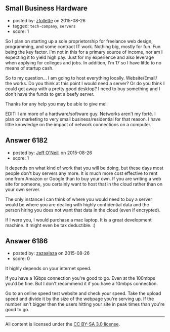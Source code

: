 ## Small Business Hardware

- posted by: [zfollette](https://stackexchange.com/users/2418893/zfollette) on 2015-08-26
- tagged: `tech-company`, `servers`
- score: 1

So I plan on starting up a sole proprietorship for freelance web design, programming, and some contract IT work. Nothing big, mostly for fun. Fun being the key factor. I'm not in this for a primary source of income, nor am I expecting it to yield high pay. Just for my experience and also leverage when applying for colleges and jobs. In addition, I'm 17 so I have little to no means of startup cash. 

So to my question... I am going to host everything locally. Website/Email/ the works. Do you think at this point I would need a server? Or do you think I could get away with a pretty good desktop? I need to buy something and I don't have the funds to get a beefy server. 

Thanks for any help you may be able to give me!

EDIT: I am more of a hardware/software guy. Networks aren't my forté. I plan on marketing to very small business/residential for that reason. I have little knowledge on the impact of network connections on a computer. 


## Answer 6182

- posted by: [Jeff O'Neill](https://stackexchange.com/users/46273/jeff-o-neill) on 2015-08-26
- score: 1

It depends on what kind of work that you will be doing, but these days most people don't buy servers any more.  It is much more cost effective to rent one from Amazon or Google than to buy your own.  If you are writing a web site for someone, you certainly want to host that in the cloud rather than on your own server.

The only instance I can think of where you would need to buy a server would be where you are dealing with highly confidential data and the person hiring you does not want that data in the cloud (even if encrypted).

If I were you, I would purchase a mac laptop.  It is a great development machine.  It might even be tax deductible. :)



## Answer 6186

- posted by: [zazaalaza](https://stackexchange.com/users/4672194/zazaalaza) on 2015-08-26
- score: 0

It highly depends on your internet speed.

If you have a 1Gbps connection you're good to go. Even at the 100mbps you'd be fine. But I don't recommend it if you have a 10mbps connection.

Go to an online speed test website and check your speed. Take the upload speed and divide it by the size of the webpage you're serving up. If the number isn't bigger then the users hitting your site in peak times than you're good to go.



---

All content is licensed under the [CC BY-SA 3.0 license](https://creativecommons.org/licenses/by-sa/3.0/).
